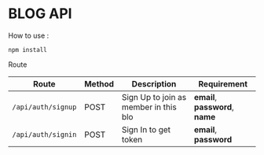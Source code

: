 # BLOG API

How to use :

```
npm install
```

Route

Route|Method|Description|Requirement
-----|------|-----------|-----------
`/api/auth/signup`|POST|Sign Up to join as member in this blo|**email**, **password**, **name**
`/api/auth/signin`|POST|Sign In to get token|**email**, **password**

